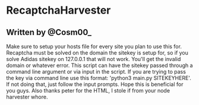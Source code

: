# RecaptchaHarvester

## Written by @Cosm00_

Make sure to setup your hosts file for every site you plan to use this for. Recaptcha must be solved on the domain the sitekey is setup for, so if you solve Adidas sitekey on 127.0.0.1 that will not work. You'll get the invalid domain or whatever error. This script can have the sitekey passed through a command line argument or via input in the script. If you are trying to pass the key via command line use this format: 'python3 main.py SITEKEYHERE'. If not doing that, just follow the input prompts. Hope this is beneficial for you guys. Also thanks peter for the HTML, I stole if from your node harvester whore.
